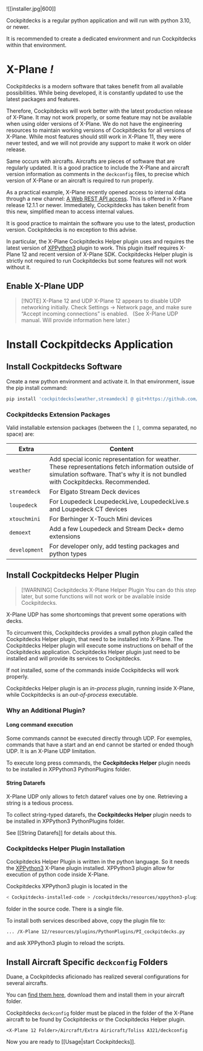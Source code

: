 ![[installer.jpg|600]]

Cockpitdecks is a regular python application and will run with python 3.10, or newer.

It is recommended to create a dedicated environment and run Cockpitdecks within that environment.

# X-Plane *!*

Cockpitdecks is a modern software that takes benefit from all available possibilities. While being developed, it is constantly updated to use the latest packages and features.

Therefore, Cockpitdecks will work better with the latest production release of X-Plane. It may not work properly, or some feature may not be available when using older versions of X-Plane. We do not have the engineering resources to maintain working versions of Cockpitdecks for all versions of X-Plane. While most features should still work in X-Plane 11, they were never tested, and we will not provide any support to make it work on older release.

Same occurs with aircrafts. Aircrafts are pieces of software that are regularly updated. It is a good practice to include the X-Plane and aircraft version information as comments in the `deckconfig` files, to precise which version of X-Plane or an aircraft is required to run properly.

As a practical example, X-Plane recently opened access to internal data through a new channel: [A Web REST API access](https://developer.x-plane.com/article/x-plane-web-api/). This is offered in X-Plane release 12.1.1 or newer. Immediately, Cockpitdecks has taken benefit from this new, simplified mean to access internal values.

It is good practice to maintain the software you use to the latest, production version. Cockpitdecks is no exception to this advise.

In particular, the X-Plane Cockpitdecks Helper plugin uses and requires the latest version of [XPPython3](https://xppython3.readthedocs.io/en/latest/index.html) plugin to work. This plugin itself requires X-Plane 12 and recent version of X-Plane SDK. Cockpitdecks Helper plugin is strictly not required to run Cockpitdecks but some features will not work without it.

## Enable X-Plane UDP

> [!NOTE] X-Plane 12 and UDP
> X-Plane 12 appears to disable UDP networking initially. Check Settings -> Network page, and make sure “Accept incoming connections” is enabled.
 
(See X-Plane UDP manual. Will provide information here later.)

# Install Cockpitdecks Application

## Install Cockpitdecks Software

Create a new python environment and activate it. In that environment, issue the pip install command:

```sh
pip install 'cockpitdecks[weather,streamdeck] @ git+https://github.com/devleaks/cockpitdecks.git'
```

### Cockpitdecks Extension Packages

Valid installable extension packages (between the `[` `]`, comma separated, no space) are:

| Extra         | Content                                                                                                                                                                             |
| ------------- | ----------------------------------------------------------------------------------------------------------------------------------------------------------------------------------- |
| `weather`     | Add special iconic representation for weather. These representations fetch information outside of simulation software. That's why it is not bundled with Cockpitdecks. Recommended. |
| `streamdeck`  | For Elgato Stream Deck devices                                                                                                                                                      |
| `loupedeck`   | For Loupedeck LoupedeckLive, LoupedeckLive.s and Loupedeck CT devices                                                                                                               |
| `xtouchmini`  | For Berhinger X-Touch Mini devices                                                                                                                                                  |
| `demoext`     | Add a few Loupedeck and Stream Deck+ demo extensions                                                                                                                                |
| `development` | For developer only, add testing packages and python types                                                                                                                           |

## Install Cockpitdecks Helper Plugin

> [!WARNING] Cockpitdecks X-Plane Helper Plugin
> You can do this step later, but some functions will not work or be available inside Cockpitdecks.

X-Plane UDP has some shortcomings that prevent some operations with decks.

To circumvent this, Cockpitdecks provides a small python plugin called the Cockpitdecks Helper plugin, that need to be installed into X-Plane. The Cockpitdecks Helper plugin will execute some instructions on behalf of the Cockpitdecks application. Cockpitdecks Helper plugin just need to be installed and will provide its services to Cockpitdecks.

If not installed, some of the commands inside Cockpitdecks will work properly.

Cockpitdecks Helper plugin is an _in-process_ plugin, running inside X-Plane, while Cockpitdecks is an _out-of-process_ executable.

### Why an Additional Plugin?

#### Long command execution

Some commands cannot be executed directly through UDP. For exemples, commands that have a start and an end cannot be started or ended though UDP. It is an X-Plane UDP limitation.

To execute long press commands, the **Cockpitdecks Helper** plugin needs to be installed in XPPython3 PythonPlugins folder.

#### String Datarefs

X-Plane UDP only allows to fetch dataref values one by one. Retrieving a string is a tedious process.

To collect string-typed datarefs, the **Cockpitdecks Helper** plugin needs to be installed in XPPython3 PythonPlugins folder.

See [[String Datarefs]] for details about this.

### Cockpitdecks Helper Plugin Installation

Cockpitdecks Helper Plugin is written in the python language. So it needs the [XPPython3](https://xppython3.readthedocs.io/) X-Plane plugin installed. XPPython3 plugin allow for execution of python code inside X-Plane.

Cockpitdecks XPPython3 plugin is located in the

```sh
< Cockpitdecks-installed-code > /cockpitdecks/resources/xppython3-plugins
```

folder in the source code. There is a single file.

To install both services described above, copy the plugin file to:

```shell
... /X-Plane 12/resources/plugins/PythonPlugins/PI_cockpitdecks.py
```

and ask XPPython3 plugin to reload the scripts.

## Install Aircraft Specific `deckconfig` Folders

Duane, a Cockpitdecks aficionado has realized several configurations for several aircrafts.

You can [find them here](https://github.com/dlicudi/cockpitdecks-configs), download them and install them in your aircraft folder.

Cockpitdecks `deckconfig` folder must be placed in the folder of the X-Plane aircraft to be found by Cockpitdecks or the Cockpitdecks Helper plugin.

```
<X-Plane 12 Folder>/Aircraft/Extra Airicraft/Toliss A321/deckconfig
```

Now you are ready to [[Usage|start Cockpitdecks]].
